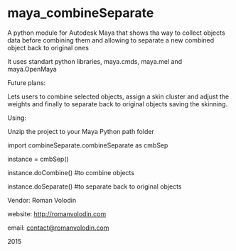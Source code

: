 # maya_combineSeparate

A python module for Autodesk Maya that shows tha way to collect objects data before combining them and allowing to separate a new combined object back to original ones

It uses standart python libraries, maya.cmds, maya.mel and maya.OpenMaya

Future plans:

Lets users to combine selected objects, assign a skin cluster and adjust the weights and finally to separate back to original objects saving the skinning.
 
 
 
Using:

Unzip the project to your Maya Python path folder
 
import combineSeparate.combineSeparate as cmbSep

instance = cmbSep()
 
instance.doCombine() #to combine objects

instance.doSeparate() #to separate back to original objects
 
 
 
 
 Vendor: Roman Volodin
 
 website: http://romanvolodin.com
 
 email: contact@romanvolodin.com
 
 2015
